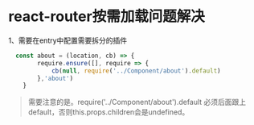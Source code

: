 # react-router按需加载问题解决

1、需要在entry中配置需要拆分的插件
```javascript
  const about = (location, cb) => {
        require.ensure([], require => {
            cb(null, require('../Component/about').default)
        },'about')
    }
```
>需要注意的是。require('../Component/about').default 必须后面跟上 default，否则this.props.children会是undefined。